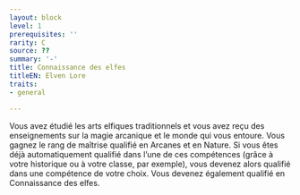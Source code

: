 ```yaml
---
layout: block
level: 1
prerequisites: ''
rarity: C
source: ??
summary: '-'
title: Connaissance des elfes
titleEN: Elven Lore
traits:
- general

---
```


<p>Vous avez étudié les arts elfiques traditionnels et vous avez reçu des enseignements sur la magie arcanique et le monde qui vous entoure. Vous gagnez le rang de maîtrise qualifié en Arcanes et en Nature. Si vous êtes déjà automatiquement qualifié dans l’une de ces compétences (grâce à votre historique ou à votre classe, par exemple), vous devenez alors qualifié dans une compétence de votre choix. Vous devenez également qualifié en Connaissance des elfes.</p>